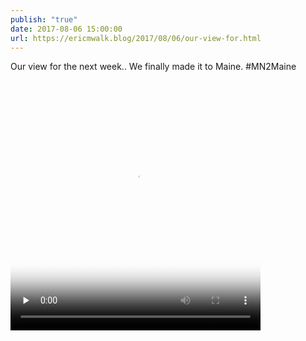 ```yaml
---
publish: "true"
date: 2017-08-06 15:00:00
url: https://ericmwalk.blog/2017/08/06/our-view-for.html
---
```


Our view for the next week.. We finally made it to Maine. #MN2Maine

<video controls="controls" playsinline="playsinline" src="https://ericmwalk.blog/uploads/2022/11f6bc22a7.mov" poster="https://ericmwalk.blog/uploads/2022/f8480d75ba.png" preload="none" width="400" height="400" alt=""></video>